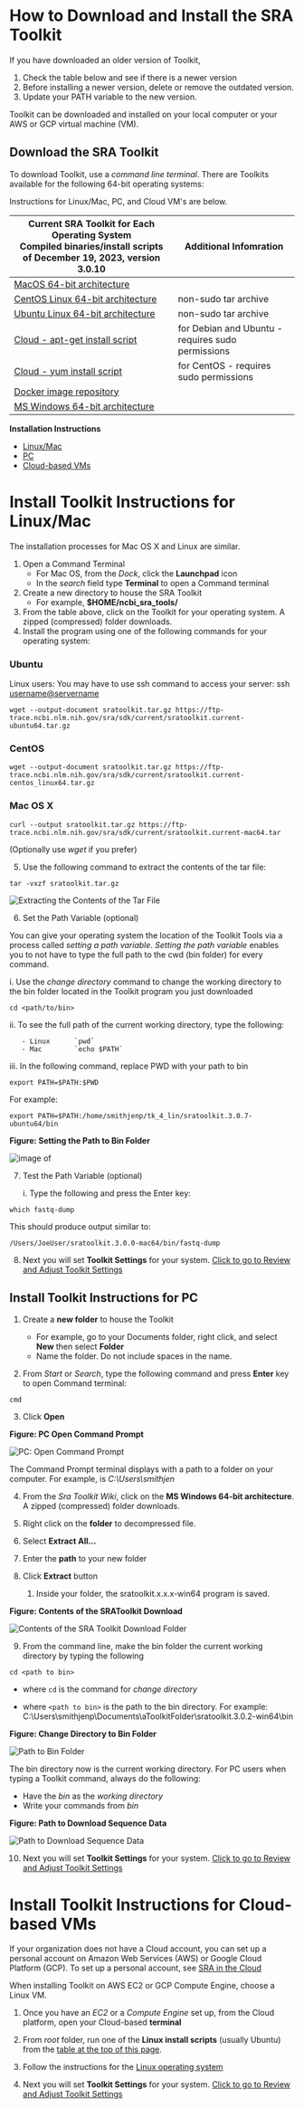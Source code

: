 # How to Download and Install the SRA Toolkit 

If you have downloaded an older version of Toolkit, 
1. Check the table below and see if there is a newer version
2. Before installing a newer version, delete or remove the outdated version.
3. Update your PATH variable to the new version.

Toolkit can be downloaded and installed on your local computer or your AWS or GCP virtual machine (VM).   

## Download the SRA Toolkit 

To download Toolkit, use a _command line terminal_. There are Toolkits available for the following 64-bit operating systems: 

 Instructions for Linux/Mac, PC, and Cloud VM's are below.


| Current SRA Toolkit for Each Operating System <br> Compiled binaries/install scripts of December 19, 2023, version 3.0.10 | Additional Infomration |
| --- | --- | 
| [MacOS 64-bit architecture](https://ftp-trace.ncbi.nlm.nih.gov/sra/sdk/3.0.2/sratoolkit.3.0.2-mac64.tar.gz)  |   |
| [CentOS Linux 64-bit architecture](https://ftp-trace.ncbi.nlm.nih.gov/sra/sdk/3.0.2/sratoolkit.3.0.2-centos_linux64.tar.gz)     | non-sudo tar archive  | 
| [Ubuntu Linux 64-bit architecture](https://ftp-trace.ncbi.nlm.nih.gov/sra/sdk/3.0.2/sratoolkit.3.0.2-ubuntu64.tar.gz)    | non-sudo tar archive  | 
| [Cloud - apt-get install script](https://ftp-trace.ncbi.nlm.nih.gov/sra/sdk/3.0.2/setup-apt.sh)    | for Debian and Ubuntu - requires sudo permissions  | 
| [Cloud - yum install script](https://ftp-trace.ncbi.nlm.nih.gov/sra/sdk/3.0.2/setup-yum.sh)   | for CentOS - requires sudo permissions  | 
| [Docker image repository](https://hub.docker.com/r/ncbi/sra-tools)   |   | 
| [MS Windows 64-bit architecture](https://ftp-trace.ncbi.nlm.nih.gov/sra/sdk/3.0.2/sratoolkit.3.0.2-win64.zip) |   |  

**Installation Instructions**
* [Linux/Mac](#-Install-Toolkit-Instructions-for-Linux/Mac)
* [PC](#-Install-Toolkit-Instructions-for-Linux/Mac) 
* [Cloud-based VMs](#-Install-Toolkit-Instructions-for-Cloud/-based-VMs) 

# Install Toolkit Instructions for Linux/Mac 

The installation processes for Mac OS X and Linux are similar. 

1. Open a Command Terminal
    - For Mac OS, from the _Dock_, click the **Launchpad** icon
    - In the _search_ field type **Terminal** to open a Command terminal
2. Create a new directory to house the SRA Toolkit
    - For example, **$HOME/ncbi_sra_tools/**
3. From the table above, click on the Toolkit for your operating system.  A zipped (compressed) folder downloads.
4. Install the program using one of the following commands for your operating system: 

### **Ubuntu** 

Linux users: You may have to use ssh command to access your server: ssh <username@servername>

   `wget --output-document sratoolkit.tar.gz https://ftp-trace.ncbi.nlm.nih.gov/sra/sdk/current/sratoolkit.current-ubuntu64.tar.gz`

### **CentOS**

`wget --output-document sratoolkit.tar.gz https://ftp-trace.ncbi.nlm.nih.gov/sra/sdk/current/sratoolkit.current-centos_linux64.tar.gz`

### **Mac OS X**

`curl --output sratoolkit.tar.gz https://ftp-trace.ncbi.nlm.nih.gov/sra/sdk/current/sratoolkit.current-mac64.tar`

(Optionally use _wget_ if you prefer) 

5. Use the following command to extract the contents of the tar file: 

`tar -vxzf sratoolkit.tar.gz`

![Extracting the Contents of the Tar File](images/01/downloadingTK.png)



6. Set the Path Variable (optional)

You can give your operating system the location of the Toolkit Tools via a process called _setting a path variable_. _Setting the path variable_  enables you to not have to type the full path to the cwd (bin folder) for every command.

   i. Use the _change directory_ command to change the working directory to the bin folder located in the Toolkit program you just downloaded
  
`cd <path/to/bin>`

   ii. To see the full path of the current working directory, type the following:

       - Linux 		`pwd`
       - Mac 	  	`echo $PATH`

   iii.  In the following command, replace PWD with your path to bin 

    

`export PATH=$PATH:$PWD`

For example: 

`export PATH=$PATH:/home/smithjenp/tk_4_lin/sratoolkit.3.0.7-ubuntu64/bin` 

**Figure: Setting the Path to Bin Folder**

![image of ](images/01/exportpath.png)

7. Test the Path Variable (optional)

   i. Type the following and press the Enter key:

`which fastq-dump`

This should produce output similar to:

`/Users/JoeUser/sratoolkit.3.0.0-mac64/bin/fastq-dump`

8. Next you will set **Toolkit Settings** for your system. [Click to go to Review and Adjust Toolkit Settings](02.-Review-and-Adjust-Toolkit-Settings.md#review-and-adjust-toolkit-settings)

## Install Toolkit Instructions for PC
1. Create a **new folder** to house the Toolkit  
   - For example, go to your Documents folder, right click, and select **New** then select **Folder**
   - Name the folder. Do not include spaces in the name.  

2. From _Start_ or _Search_, type the following command and press **Enter** key to open Command terminal: 

`cmd` 

3. Click **Open**

**Figure: PC Open Command Prompt**

![PC: Open Command Prompt](images/01/commandprompt.png)

The Command Prompt terminal displays with a path to a folder on your computer. For example, is _C:\Users\smithjen_

4. From the _Sra Toolkit Wiki_, click on the **MS Windows 64-bit architecture**.  A zipped (compressed) folder downloads.  

5. Right click on the **folder** to decompressed file.
6. Select **Extract All…**

7. Enter the **path** to your new folder 

8. Click **Extract** button 
   1. Inside your folder, the sratoolkit.x.x.x-win64 program is saved.

**Figure: Contents of the SRAToolkit Download**

![Contents of the SRA Toolkit Download Folder](images/01/binfolder.png)

9. From the command line, make the bin folder the current working directory by typing the following 

`cd <path to bin>` 

 - where `cd` is the command for _change directory_ 

 - where `<path to bin>` is the path to the bin directory. For example: <br>  C:\Users\smithjenp\Documents\aToolkitFolder\sratoolkit.3.0.2-win64\bin

**Figure: Change Directory to Bin Folder**

![Path to Bin Folder](images/01/bin_is_cwd.png)

The bin directory now is the current working directory. For PC users when typing a Toolkit command, always do the following:  

- Have the _bin_ as the _working directory_ 
- Write your commands from _bin_

**Figure: Path to Download Sequence Data**

![Path to Download Sequence Data](images/01/writecommandsfrombin.png)

10. Next you will set **Toolkit Settings** for your system. [Click to go to Review and Adjust Toolkit Settings](02.-Review-and-Adjust-Toolkit-Settings.md#review-and-adjust-toolkit-settings)

# Install Toolkit Instructions for Cloud-based VMs

If your organization does not have a Cloud account, you can set up a personal account on Amazon Web Services (AWS) or Google Cloud Platform (GCP). To set up a personal account, see [SRA in the Cloud](https://www.ncbi.nlm.nih.gov/sra/docs/sra-cloud/)


When installing Toolkit on AWS EC2 or GCP Compute Engine, choose a Linux VM. 

1. Once you have an _EC2_ or a _Compute Engine_ set up, from the Cloud platform, open  your Cloud-based **terminal** 

2. From _root_ folder, run one of the **Linux install scripts** (usually Ubuntu) from the [table at the top of this page](#02.-Downloading-SRA-Toolkit.md#download-the-sra-toolkit).

3. Follow the instructions for the [Linux operating system](02.-Downloading-SRA-Toolkit.md#install-toolkit-instructions-for-linuxmac)

4. Next you will set **Toolkit Settings** for your system. [Click to go to Review and Adjust Toolkit Settings](02.-Review-and-Adjust-Toolkit-Settings.md#review-and-adjust-toolkit-settings)
